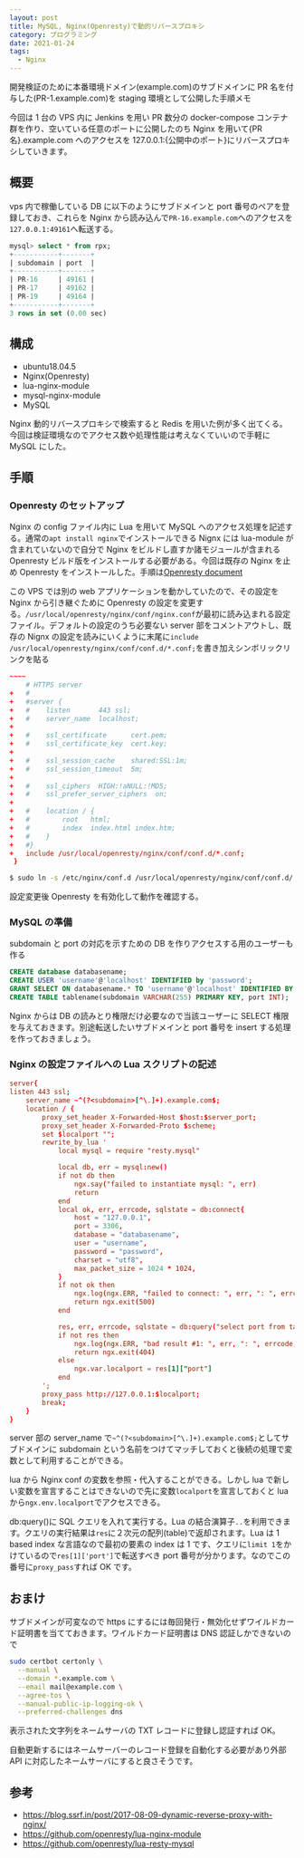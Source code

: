 ```yaml
---
layout: post
title: MySQL, Nginx(Openresty)で動的リバースプロキシ
category: プログラミング
date: 2021-01-24
tags:
  - Nginx
---
```


開発検証のために本番環境ドメイン(example.com)のサブドメインに PR 名を付与した(PR-1.example.com)を staging 環境として公開した手順メモ

今回は 1 台の VPS 内に Jenkins を用い PR 数分の docker-compose コンテナ群を作り、空いている任意のポートに公開したのち Nginx を用いて{PR 名}.example.com へのアクセスを 127.0.0.1:{公開中のポート}にリバースプロキシしていきます。

## 概要

vps 内で稼働している DB に以下のようにサブドメインと port 番号のペアを登録しておき、これらを Nginx から読み込んで`PR-16.example.com`へのアクセスを`127.0.0.1:49161`へ転送する。

```sql
mysql> select * from rpx;
+-----------+-------+
| subdomain | port  |
+-----------+-------+
| PR-16     | 49161 |
| PR-17     | 49162 |
| PR-19     | 49164 |
+-----------+-------+
3 rows in set (0.00 sec)
```

## 構成

- ubuntu18.04.5
- Nginx(Openresty)
- lua-nginx-module
- mysql-nginx-module
- MySQL

Nginx 動的リバースプロキシで検索すると Redis を用いた例が多く出てくる。今回は検証環境なのでアクセス数や処理性能は考えなくていいので手軽に MySQL にした。

## 手順

### Openresty のセットアップ

Nginx の config ファイル内に Lua を用いて MySQL へのアクセス処理を記述する。通常の`apt install nginx`でインストールできる Nignx には lua-module が含まれていないので自分で Nginx をビルドし直すか諸モジュールが含まれる Openresty ビルド版をインストールする必要がある。今回は既存の Nginx を止め Openresty をインストールした。手順は[Openresty document](https://openresty.org/en/linux-packages.html#ubuntu)

この VPS では別の web アプリケーションを動かしていたので、その設定を Nginx から引き継ぐために Openresty の設定を変更する。`/usr/local/openresty/nginx/conf/nginx.conf`が最初に読み込まれる設定ファイル。デフォルトの設定のうち必要ない server 部をコメントアウトし、既存の Nignx の設定を読みにいくように末尾に`include /usr/local/openresty/nginx/conf/conf.d/*.conf;`を書き加えシンボリックリンクを貼る

```diff-conf:title=/usr/local/openresty/nginx/conf/nginx.conf
~~~~
    # HTTPS server
+   #
+   #server {
+   #    listen       443 ssl;
+   #    server_name  localhost;
+
+   #    ssl_certificate      cert.pem;
+   #    ssl_certificate_key  cert.key;
+
+   #    ssl_session_cache    shared:SSL:1m;
+   #    ssl_session_timeout  5m;
+
+   #    ssl_ciphers  HIGH:!aNULL:!MD5;
+   #    ssl_prefer_server_ciphers  on;
+
+   #    location / {
+   #        root   html;
+   #        index  index.html index.htm;
+   #    }
+   #}
+   include /usr/local/openresty/nginx/conf/conf.d/*.conf;
 }

```

```bash
$ sudo ln -s /etc/nginx/conf.d /usr/local/openresty/nginx/conf/conf.d/
```

設定変更後 Openresty を有効化して動作を確認する。

### MySQL の準備

subdomain と port の対応を示すための DB を作りアクセスする用のユーザーも作る

```sql
CREATE database databasename;
CREATE USER 'username'@'localhost' IDENTIFIED by 'password';
GRANT SELECT ON databasename.* TO 'username'@'localhost' IDENTIFIED BY 'password';
CREATE TABLE tablename(subdomain VARCHAR(255) PRIMARY KEY, port INT);
```

Nginx からは DB の読みとり権限だけ必要なので当該ユーザーに SELECT 権限を与えておきます。別途転送したいサブドメインと port 番号を insert する処理を作っておきましょう。

### Nginx の設定ファイルへの Lua スクリプトの記述

```conf:title=/etc/nginx/conf.d/hoge.conf
server{
listen 443 ssl;
	server_name ~^(?<subdomain>[^\.]+).example.com$;
	location / {
		proxy_set_header X-Forwarded-Host $host:$server_port;
		proxy_set_header X-Forwarded-Proto $scheme;
		set $localport "";
		rewrite_by_lua '
			local mysql = require "resty.mysql"

			local db, err = mysql:new()
			if not db then
				ngx.say("failed to instantiate mysql: ", err)
				return
			end
			local ok, err, errcode, sqlstate = db:connect{
				host = "127.0.0.1",
				port = 3306,
				database = "databasename",
				user = "username",
				password = "password",
				charset = "utf8",
				max_packet_size = 1024 * 1024,
			}
			if not ok then
				ngx.log(ngx.ERR, "failed to connect: ", err, ": ", errcode, " ", sqlstate)
				return ngx.exit(500)
			end

			res, err, errcode, sqlstate = db:query("select port from tablename where subdomain = \'" ..ngx.var.subdomain.. "\' limit 1;")
			if not res then
				ngx.log(ngx.ERR, "bad result #1: ", err, ": ", errcode, ": ", sqlstate, ".")
				return ngx.exit(404)
			else
				ngx.var.localport = res[1]["port"]
			end
		';
		proxy_pass http://127.0.0.1:$localport;
		break;
	}
}
```

server 部の server_name で`~^(?<subdomain>[^\.]+).example.com$;`としてサブドメインに subdomain という名前をつけてマッチしておくと後続の処理で変数として利用することができる。

lua から Nginx conf の変数を参照・代入することができる。しかし lua で新しい変数を宣言することはできないので先に変数`localport`を宣言しておくと lua から`ngx.env.localport`でアクセスできる。

db:query()に SQL クエリを入れて実行する。Lua の結合演算子`..`を利用できます。クエリの実行結果は`res`に２次元の配列(table)で返却されます。Lua は 1 based index な言語なので最初の要素の index は 1 です、クエリに`limit 1`をかけているので`res[1]['port']`で転送すべき port 番号が分かります。なのでこの番号に`proxy_pass`すれば OK です。

## おまけ

サブドメインが可変なので https にするには毎回発行・無効化せずワイルドカード証明書を当てておきます。ワイルドカード証明書は DNS 認証しかできないので

```bash
sudo certbot certonly \
  --manual \
  --domain *.example.com \
  --email mail@example.com \
  --agree-tos \
  --manual-public-ip-logging-ok \
  --preferred-challenges dns
```

表示された文字列をネームサーバの TXT レコードに登録し認証すれば OK。

自動更新するにはネームサーバーのレコード登録を自動化する必要があり外部 API に対応したネームサーバにすると良さそうです。

## 参考

- https://blog.ssrf.in/post/2017-08-09-dynamic-reverse-proxy-with-nginx/
- https://github.com/openresty/lua-nginx-module
- https://github.com/openresty/lua-resty-mysql
